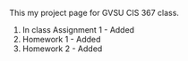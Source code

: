 This my project page for GVSU CIS 367 class. 
1) In class Assignment 1 - Added
2) Homework 1 - Added
3) Homework 2 - Added
